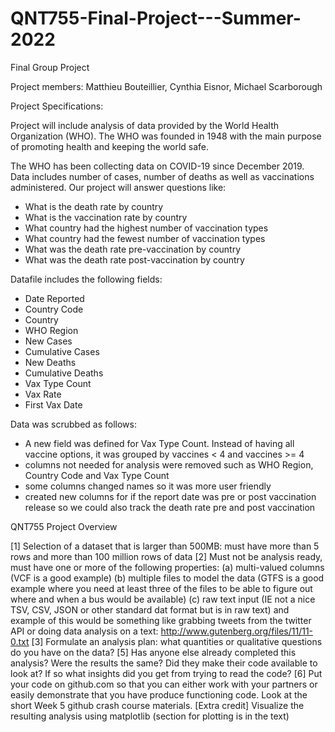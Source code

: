 # QNT755-Final-Project---Summer-2022
Final Group Project

Project members:  Matthieu Bouteillier, Cynthia Eisnor, Michael Scarborough

Project Specifications:

Project will include analysis of data provided by the World Health Organization (WHO).  The WHO was founded in 1948 with the main purpose of promoting health and keeping the world safe.  

The WHO has been collecting data on COVID-19 since December 2019.  Data includes number of cases, number of deaths as well as vaccinations administered.  Our project will answer questions like:

 - What is the death rate by country
 - What is the vaccination rate by country
 - What country had the highest number of vaccination types
 - What country had the fewest number of vaccination types
 - What was the death rate pre-vaccination by country
 - What was the death rate post-vaccination by country
 
 Datafile includes the following fields:
 
  - Date Reported
  - Country Code
  - Country
  - WHO Region
  - New Cases
  - Cumulative Cases
  - New Deaths
  - Cumulative Deaths
  - Vax Type Count
  - Vax Rate
  - First Vax Date

Data was scrubbed as follows:

 - A new field was defined for Vax Type Count.  Instead of having all vaccine options, it was grouped by vaccines < 4 and vaccines >= 4
 - columns not needed for analysis were removed such as WHO Region, Country Code and Vax Type Count 
 - some columns changed names so it was more user friendly
 - created new columns for if the report date was pre or post vaccination release so we could also track the death rate pre and post vaccination



QNT755 Project Overview

[1] Selection of a dataset that is larger than 500MB: must have more than 5 rows and more than 100 million rows of data
[2] Must not be analysis ready, must have one or more of the following properties: (a) multi-valued columns (VCF is a good example) (b) multiple files to model the data (GTFS is a good example where you need at least three of the files to be able to figure out where and when a bus would be available) (c) raw text input (IE not a nice TSV, CSV, JSON or other standard dat format but is in raw text) and example of this would be something like grabbing tweets from the twitter API or doing data analysis on a text: http://www.gutenberg.org/files/11/11-0.txt
[3] Formulate an analysis plan: what quantities or qualitative questions do you have on the data?
[5] Has anyone else already completed this analysis? Were the results the same? Did they make their
code available to look at? If so what insights did you get from trying to read the code?
[6] Put your code on github.com so that you can either work with your partners or easily demonstrate that you have produce functioning code. Look at the short Week 5 github crash course materials.
[Extra credit] Visualize the resulting analysis using matplotlib (section for plotting is in the text)
